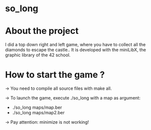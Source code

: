 # so_long

# About the project
I did a top down right and left game, where you have to collect all the diamonds to escape the castle.. It is developed with the miniLibX, the graphic library of the 42 school.

# How to start the game ?

-> You need to compile all source files with make all.

-> To launch the game, execute ./so_long with a map as argument:

- ./so_long maps/map.ber
- ./so_long maps/map2.ber

-> Pay attention: minimize is not working!
